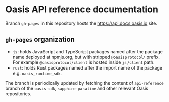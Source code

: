 # Oasis API reference documentation

Branch `gh-pages` in this repository hosts the https://api.docs.oasis.io
site.

## `gh-pages` organization

- `js`: holds JavaScript and TypeScript packages named after the package name
  deployed at npmjs.org, but with stripped `@oasisprotocol/` prefix. For example
  `@oasisprotocol/client` is hosted inside `js/client` path.
- `rust`: holds Rust packages named after the import name of the package e.g.
  `oasis_runtime_sdk`.

The branch is periodically updated by fetching the content of `api-reference`
branch of the `oasis-sdk`, `sapphire-paratime` and other relevant Oasis
repositories.
